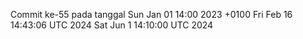 Commit ke-55 pada tanggal Sun Jan 01 14:00 2023 +0100
Fri Feb 16 14:43:06 UTC 2024
Sat Jun  1 14:10:00 UTC 2024
